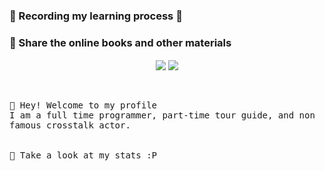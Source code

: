 
### 📝 Recording my learning process 🎯
### 💝 Share the online books and other materials

<p align="center">
  <img align="center" src="https://github-readme-stats.vercel.app/api?username=xcbyao&show_icons=true&theme=highcontrast">
  <img align='center' src="https://github-readme-stats.vercel.app/api/top-langs/?username=xcbyao&layout=compact">

  <br><br>
  <samp>
    :wave: Hey! Welcome to my profile
    <br>I am a full time programmer, part-time tour guide, and non famous crosstalk actor.
    <br>
    <br><br>:pizza: Take a look at my stats :P<br><br>
   
  </samp>
<br>
</p>
<!--
[![](https://github-readme-stats.vercel.app/api?username=xcbyao&show_icons=true&theme=highcontrast)](https://github.com/anuraghazra/github-readme-stats)
-->
